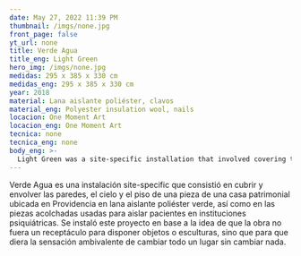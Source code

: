 ```yaml
---
date: May 27, 2022 11:39 PM
thumbnail: /imgs/none.jpg
front_page: false
yt_url: none
title: Verde Agua
title_eng: Light Green
hero_img: /imgs/none.jpg
medidas: 295 x 385 x 330 cm
medidas_eng: 295 x 385 x 330 cm
year: 2018
material: Lana aislante poliéster, clavos
material_eng: Polyester insulation wool, nails
locacion: One Moment Art
locacion_eng: One Moment Art
tecnica: none
tecnica_eng: none
body_eng: >-
  Light Green was a site-specific installation that involved covering the walls, the roof and the floor of a room in a patrimonial residence located in Santiago in green polyester insulation wool, just like the cushioned rooms used to seclude patients in psychiatric institutions.  This project was installed based on the idea that the work shouldn’t be a vessel to arrange objects o sculptures, but to give the ambivalent feeling of changing everything without changing anything.
---
```

Verde Agua es una instalación site-specific que consistió en cubrir y envolver las paredes, el cielo y el piso de una pieza de una casa patrimonial ubicada en Providencia en lana aislante poliéster verde, así como en las piezas acolchadas usadas para aislar pacientes en instituciones psiquiátricas.  Se instaló este proyecto en base a la idea de que la obra no fuera un receptáculo para disponer objetos o esculturas, sino que para que diera la sensación ambivalente de cambiar todo un lugar sin cambiar nada. 